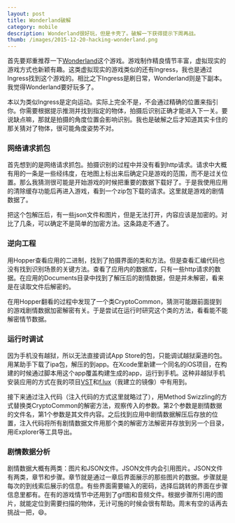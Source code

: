 ```yaml
---
layout: post
title: Wonderland破解
category: mobile
description: Wonderland很好玩，但是卡壳了。破解一下获得提示下周再战。
thumb: /images/2015-12-20-hacking-wonderland.png
---
```


首先要郑重推荐一下[Wonderland](http://tomorning.me/)这个游戏。游戏制作精良情节丰富，虚拟现实的游戏方式也新颖有趣。这类虚拟现实的游戏类似的还有Ingress，我也是通过Ingress找到这个游戏的。相比之下Ingress是刷日常，Wonderland则是下副本。我觉得Wonderland要好玩多了。

本以为类似Ingress是定向运动。实际上完全不是，不会通过精确的位置来指引你。你需要根据提示推测并找到指定的物体，拍摄后识别正确才能进入下一关。要说缺点嘛，那就是拍摄的角度位置会影响识别。我也是破解之后才知道其实卡住的那关猜对了物体，很可能角度姿势不对。

### 网络请求抓包

首先想到的是网络请求抓包。拍摄识别的过程中并没有看到http请求。请求中大概有用的一条是一些经纬度，在地图上标出来后确定只是游戏的范围，而不是过关位置。那么我猜测很可能是开始游戏的时候把重要的数据下载好了。于是我使用应用的清除缓存功能后再进入游戏，看到一个zip包下载的请求。这里就是游戏的剧情数据了。

把这个包解压后，有一些json文件和图片，但是无法打开，内容应该是加密的。对比了几条，可以确定不是简单的加密方法。这条路走不通了。

### 逆向工程

用Hopper查看应用的二进制，找到了拍摄界面的类和方法。但是查看汇编代码也没有找到识别场景的关键方法。查看了应用内的数据库，只有一些http请求的数据。在应用的Documents目录中找到了解压后的剧情数据，但是并未解密，看来是在读取文件后解密的。

在用Hopper翻看的过程中发现了一个类CryptoCommon，猜测可能跟前面提到的游戏剧情数据加密解密有关。于是尝试在运行时研究这个类的方法，看看能不能解密情节数据。

### 运行时调试

因为手机没有越狱，所以无法直接调试App Store的包，只能调试越狱渠道的包。用某助手下载了ipa包，解压的到app。在Xcode里新建一个同名的iOS项目，在构建的时候通过脚本用这个app覆盖构建生成的app，运行到手机。这种非越狱手机安装应用的方式在我的项目[VST](https://github.com/JohnWong/vst)和[f.lux](https://github.com/JohnWong/f.lux)（我建立的镜像）中有用到。

接下来通过注入代码（注入代码的方式这里就略过了），用Method Swizzling的方式替换类CryptoCommon的解密方法，观察传入的参数。第2个参数是剧情数据的文件名，第1个参数是其文件内容。之后找到应用中剧情数据解压后存放的位置，注入代码将所有剧情数据文件用那个类的解密方法解密并存放到另一个目录，用iExplorer等工具导出。

### 剧情数据分析

剧情数据大概有两类：图片和JSON文件。JSON文件内会引用图片。JSON文件有两类，章节和步骤。章节就是通过一章后界面展示的那些图片的数据。步骤就是每次的到线索后展示的信息。有些界面需要输入的密码，选择后跳转的界面在步骤信息里都有。在有的游戏情节中还用到了gif图和音频文件。根据步骤所引用的图片，就能定位到需要扫描的物体，无计可施的时候会很有帮助。周末有空的话再去挑战一把，😄。